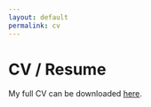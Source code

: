 ```yaml
---
layout: default
permalink: cv
---
```


# CV / Resume

My full CV can be downloaded [here](files/cv.pdf).


